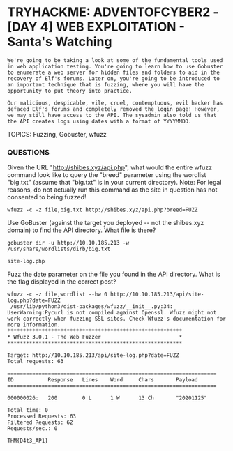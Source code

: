 # TRYHACKME: ADVENTOFCYBER2 - [DAY 4] WEB EXPLOITATION - Santa's Watching

```
We're going to be taking a look at some of the fundamental tools used in web application testing. You're going to learn how to use Gobuster to enumerate a web server for hidden files and folders to aid in the recovery of Elf's forums. Later on, you're going to be introduced to an important technique that is fuzzing, where you will have the opportunity to put theory into practice.

Our malicious, despicable, vile, cruel, contemptuous, evil hacker has defaced Elf's forums and completely removed the login page! However, we may still have access to the API. The sysadmin also told us that the API creates logs using dates with a format of YYYYMMDD.
```

TOPICS: Fuzzing, Gobuster, wfuzz

### QUESTIONS

Given the URL "http://shibes.xyz/api.php", what would the entire wfuzz command look like to query the "breed" parameter using the wordlist "big.txt" (assume that "big.txt" is in your current directory).  Note: For legal reasons, do not actually run this command as the site in question has not consented to being fuzzed!

```
wfuzz -c -z file,big.txt http://shibes.xyz/api.php?breed=FUZZ
```

Use GoBuster (against the target you deployed -- not the shibes.xyz domain) to find the API directory. What file is there?

```
gobuster dir -u http://10.10.185.213 -w /usr/share/wordlists/dirb/big.txt 

site-log.php
```

Fuzz the date parameter on the file you found in the API directory. What is the flag displayed in the correct post?

```
wfuzz -c -z file,wordlist --hw 0 http://10.10.185.213/api/site-log.php?date=FUZZ
 /usr/lib/python3/dist-packages/wfuzz/__init__.py:34: UserWarning:Pycurl is not compiled against Openssl. Wfuzz might not work correctly when fuzzing SSL sites. Check Wfuzz's documentation for more information.
********************************************************
* Wfuzz 3.0.1 - The Web Fuzzer                         *
********************************************************

Target: http://10.10.185.213/api/site-log.php?date=FUZZ
Total requests: 63

===================================================================
ID           Response   Lines    Word     Chars       Payload   
===================================================================

000000026:   200        0 L      1 W      13 Ch       "20201125"

Total time: 0
Processed Requests: 63
Filtered Requests: 62
Requests/sec.: 0

THM{D4t3_AP1}
```
